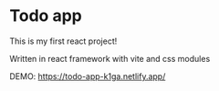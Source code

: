 # Todo app

This is my first react project!

Written in react framework with vite and css modules

DEMO: https://todo-app-k1ga.netlify.app/
